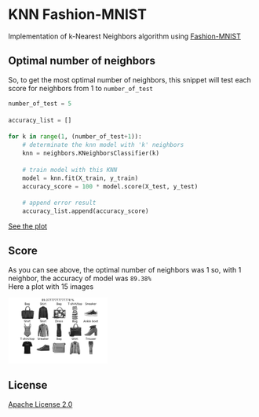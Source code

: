 # KNN Fashion-MNIST
Implementation of k-Nearest Neighbors algorithm using [Fashion-MNIST](https://github.com/zalandoresearch/fashion-mnist)

## Optimal number of neighbors
So, to get the most optimal number of neighbors, this snippet will test each score for neighbors from 1 to `number_of_test`</br>

```python
number_of_test = 5

accuracy_list = []

for k in range(1, (number_of_test+1)):
    # determinate the knn model with 'k' neighbors
    knn = neighbors.KNeighborsClassifier(k)

    # train model with this KNN
    model = knn.fit(X_train, y_train)
    accuracy_score = 100 * model.score(X_test, y_test)

    # append error result
    accuracy_list.append(accuracy_score)
```

[See the plot](images/optimal-neighbor.png)

## Score
As you can see above, the optimal number of neighbors was 1 so, with 1 neighbor, the accuracy of model was `89.38%`</br>
Here a plot with 15 images

<img src="images/result.png" alt="result.png" width="40%" />

## License
[Apache License 2.0](https://choosealicense.com/licenses/apache-2.0/)
